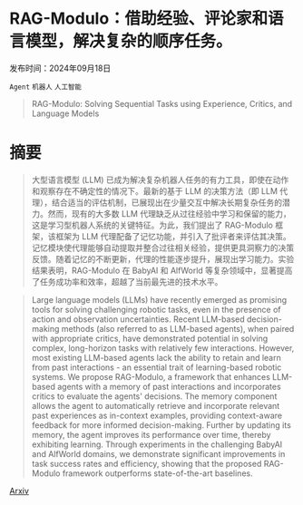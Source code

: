 # RAG-Modulo：借助经验、评论家和语言模型，解决复杂的顺序任务。

发布时间：2024年09月18日

`Agent` `机器人` `人工智能`

> RAG-Modulo: Solving Sequential Tasks using Experience, Critics, and Language Models

# 摘要

> 大型语言模型 (LLM) 已成为解决复杂机器人任务的有力工具，即使在动作和观察存在不确定性的情况下。最新的基于 LLM 的决策方法（即 LLM 代理），结合适当的评估机制，已展现出在少量交互中解决长期复杂任务的潜力。然而，现有的大多数 LLM 代理缺乏从过往经验中学习和保留的能力，这是学习型机器人系统的关键特征。为此，我们提出了 RAG-Modulo 框架，该框架为 LLM 代理配备了记忆功能，并引入了批评者来评估其决策。记忆模块使代理能够自动提取并整合过往相关经验，提供更具洞察力的决策反馈。随着记忆的不断更新，代理的性能逐步提升，展现出学习能力。实验结果表明，RAG-Modulo 在 BabyAI 和 AlfWorld 等复杂领域中，显著提高了任务成功率和效率，超越了当前最先进的技术水平。

> Large language models (LLMs) have recently emerged as promising tools for solving challenging robotic tasks, even in the presence of action and observation uncertainties. Recent LLM-based decision-making methods (also referred to as LLM-based agents), when paired with appropriate critics, have demonstrated potential in solving complex, long-horizon tasks with relatively few interactions. However, most existing LLM-based agents lack the ability to retain and learn from past interactions - an essential trait of learning-based robotic systems. We propose RAG-Modulo, a framework that enhances LLM-based agents with a memory of past interactions and incorporates critics to evaluate the agents' decisions. The memory component allows the agent to automatically retrieve and incorporate relevant past experiences as in-context examples, providing context-aware feedback for more informed decision-making. Further by updating its memory, the agent improves its performance over time, thereby exhibiting learning. Through experiments in the challenging BabyAI and AlfWorld domains, we demonstrate significant improvements in task success rates and efficiency, showing that the proposed RAG-Modulo framework outperforms state-of-the-art baselines.

[Arxiv](https://arxiv.org/abs/2409.12294)